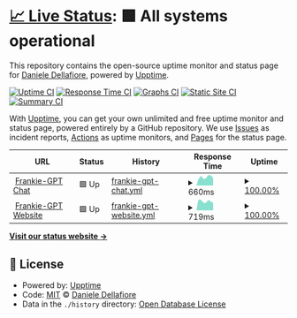 # [📈 Live Status](https://ildella.github.io/frankie-gpt): <!--live status--> **🟩 All systems operational**

This repository contains the open-source uptime monitor and status page for [Daniele Dellafiore](https://ildella.net), powered by [Upptime](https://github.com/upptime/upptime).

[![Uptime CI](https://github.com/ildella/frankie-gpt/workflows/Uptime%20CI/badge.svg)](https://github.com/ildella/frankie-gpt/actions?query=workflow%3A%22Uptime+CI%22)
[![Response Time CI](https://github.com/ildella/frankie-gpt/workflows/Response%20Time%20CI/badge.svg)](https://github.com/ildella/frankie-gpt/actions?query=workflow%3A%22Response+Time+CI%22)
[![Graphs CI](https://github.com/ildella/frankie-gpt/workflows/Graphs%20CI/badge.svg)](https://github.com/ildella/frankie-gpt/actions?query=workflow%3A%22Graphs+CI%22)
[![Static Site CI](https://github.com/ildella/frankie-gpt/workflows/Static%20Site%20CI/badge.svg)](https://github.com/ildella/frankie-gpt/actions?query=workflow%3A%22Static+Site+CI%22)
[![Summary CI](https://github.com/ildella/frankie-gpt/workflows/Summary%20CI/badge.svg)](https://github.com/ildella/frankie-gpt/actions?query=workflow%3A%22Summary+CI%22)

With [Upptime](https://upptime.js.org), you can get your own unlimited and free uptime monitor and status page, powered entirely by a GitHub repository. We use [Issues](https://github.com/ildella/frankie-gpt/issues) as incident reports, [Actions](https://github.com/ildella/frankie-gpt/actions) as uptime monitors, and [Pages](https://ildella.github.io/frankie-gpt) for the status page.

<!--start: status pages-->
<!-- This summary is generated by Upptime (https://github.com/upptime/upptime) -->
<!-- Do not edit this manually, your changes will be overwritten -->
<!-- prettier-ignore -->
| URL | Status | History | Response Time | Uptime |
| --- | ------ | ------- | ------------- | ------ |
| <img alt="" src="https://icons.duckduckgo.com/ip3/chat.frankie-gpt.com.ico" height="13"> [Frankie-GPT Chat](https://chat.frankie-gpt.com) | 🟩 Up | [frankie-gpt-chat.yml](https://github.com/ildella/frankie-gpt/commits/HEAD/history/frankie-gpt-chat.yml) | <details><summary><img alt="Response time graph" src="./graphs/frankie-gpt-chat/response-time-week.png" height="20"> 660ms</summary><br><a href="https://ildella.github.io/frankie-gpt/history/frankie-gpt-chat"><img alt="Response time 888" src="https://img.shields.io/endpoint?url=https%3A%2F%2Fraw.githubusercontent.com%2Fildella%2Ffrankie-gpt%2FHEAD%2Fapi%2Ffrankie-gpt-chat%2Fresponse-time.json"></a><br><a href="https://ildella.github.io/frankie-gpt/history/frankie-gpt-chat"><img alt="24-hour response time 580" src="https://img.shields.io/endpoint?url=https%3A%2F%2Fraw.githubusercontent.com%2Fildella%2Ffrankie-gpt%2FHEAD%2Fapi%2Ffrankie-gpt-chat%2Fresponse-time-day.json"></a><br><a href="https://ildella.github.io/frankie-gpt/history/frankie-gpt-chat"><img alt="7-day response time 660" src="https://img.shields.io/endpoint?url=https%3A%2F%2Fraw.githubusercontent.com%2Fildella%2Ffrankie-gpt%2FHEAD%2Fapi%2Ffrankie-gpt-chat%2Fresponse-time-week.json"></a><br><a href="https://ildella.github.io/frankie-gpt/history/frankie-gpt-chat"><img alt="30-day response time 854" src="https://img.shields.io/endpoint?url=https%3A%2F%2Fraw.githubusercontent.com%2Fildella%2Ffrankie-gpt%2FHEAD%2Fapi%2Ffrankie-gpt-chat%2Fresponse-time-month.json"></a><br><a href="https://ildella.github.io/frankie-gpt/history/frankie-gpt-chat"><img alt="1-year response time 888" src="https://img.shields.io/endpoint?url=https%3A%2F%2Fraw.githubusercontent.com%2Fildella%2Ffrankie-gpt%2FHEAD%2Fapi%2Ffrankie-gpt-chat%2Fresponse-time-year.json"></a></details> | <details><summary><a href="https://ildella.github.io/frankie-gpt/history/frankie-gpt-chat">100.00%</a></summary><a href="https://ildella.github.io/frankie-gpt/history/frankie-gpt-chat"><img alt="All-time uptime 99.84%" src="https://img.shields.io/endpoint?url=https%3A%2F%2Fraw.githubusercontent.com%2Fildella%2Ffrankie-gpt%2FHEAD%2Fapi%2Ffrankie-gpt-chat%2Fuptime.json"></a><br><a href="https://ildella.github.io/frankie-gpt/history/frankie-gpt-chat"><img alt="24-hour uptime 100.00%" src="https://img.shields.io/endpoint?url=https%3A%2F%2Fraw.githubusercontent.com%2Fildella%2Ffrankie-gpt%2FHEAD%2Fapi%2Ffrankie-gpt-chat%2Fuptime-day.json"></a><br><a href="https://ildella.github.io/frankie-gpt/history/frankie-gpt-chat"><img alt="7-day uptime 100.00%" src="https://img.shields.io/endpoint?url=https%3A%2F%2Fraw.githubusercontent.com%2Fildella%2Ffrankie-gpt%2FHEAD%2Fapi%2Ffrankie-gpt-chat%2Fuptime-week.json"></a><br><a href="https://ildella.github.io/frankie-gpt/history/frankie-gpt-chat"><img alt="30-day uptime 100.00%" src="https://img.shields.io/endpoint?url=https%3A%2F%2Fraw.githubusercontent.com%2Fildella%2Ffrankie-gpt%2FHEAD%2Fapi%2Ffrankie-gpt-chat%2Fuptime-month.json"></a><br><a href="https://ildella.github.io/frankie-gpt/history/frankie-gpt-chat"><img alt="1-year uptime 99.84%" src="https://img.shields.io/endpoint?url=https%3A%2F%2Fraw.githubusercontent.com%2Fildella%2Ffrankie-gpt%2FHEAD%2Fapi%2Ffrankie-gpt-chat%2Fuptime-year.json"></a></details>
| <img alt="" src="https://icons.duckduckgo.com/ip3/frankie-gpt.com.ico" height="13"> [Frankie-GPT Website](https://frankie-gpt.com) | 🟩 Up | [frankie-gpt-website.yml](https://github.com/ildella/frankie-gpt/commits/HEAD/history/frankie-gpt-website.yml) | <details><summary><img alt="Response time graph" src="./graphs/frankie-gpt-website/response-time-week.png" height="20"> 719ms</summary><br><a href="https://ildella.github.io/frankie-gpt/history/frankie-gpt-website"><img alt="Response time 872" src="https://img.shields.io/endpoint?url=https%3A%2F%2Fraw.githubusercontent.com%2Fildella%2Ffrankie-gpt%2FHEAD%2Fapi%2Ffrankie-gpt-website%2Fresponse-time.json"></a><br><a href="https://ildella.github.io/frankie-gpt/history/frankie-gpt-website"><img alt="24-hour response time 613" src="https://img.shields.io/endpoint?url=https%3A%2F%2Fraw.githubusercontent.com%2Fildella%2Ffrankie-gpt%2FHEAD%2Fapi%2Ffrankie-gpt-website%2Fresponse-time-day.json"></a><br><a href="https://ildella.github.io/frankie-gpt/history/frankie-gpt-website"><img alt="7-day response time 719" src="https://img.shields.io/endpoint?url=https%3A%2F%2Fraw.githubusercontent.com%2Fildella%2Ffrankie-gpt%2FHEAD%2Fapi%2Ffrankie-gpt-website%2Fresponse-time-week.json"></a><br><a href="https://ildella.github.io/frankie-gpt/history/frankie-gpt-website"><img alt="30-day response time 832" src="https://img.shields.io/endpoint?url=https%3A%2F%2Fraw.githubusercontent.com%2Fildella%2Ffrankie-gpt%2FHEAD%2Fapi%2Ffrankie-gpt-website%2Fresponse-time-month.json"></a><br><a href="https://ildella.github.io/frankie-gpt/history/frankie-gpt-website"><img alt="1-year response time 872" src="https://img.shields.io/endpoint?url=https%3A%2F%2Fraw.githubusercontent.com%2Fildella%2Ffrankie-gpt%2FHEAD%2Fapi%2Ffrankie-gpt-website%2Fresponse-time-year.json"></a></details> | <details><summary><a href="https://ildella.github.io/frankie-gpt/history/frankie-gpt-website">100.00%</a></summary><a href="https://ildella.github.io/frankie-gpt/history/frankie-gpt-website"><img alt="All-time uptime 97.83%" src="https://img.shields.io/endpoint?url=https%3A%2F%2Fraw.githubusercontent.com%2Fildella%2Ffrankie-gpt%2FHEAD%2Fapi%2Ffrankie-gpt-website%2Fuptime.json"></a><br><a href="https://ildella.github.io/frankie-gpt/history/frankie-gpt-website"><img alt="24-hour uptime 100.00%" src="https://img.shields.io/endpoint?url=https%3A%2F%2Fraw.githubusercontent.com%2Fildella%2Ffrankie-gpt%2FHEAD%2Fapi%2Ffrankie-gpt-website%2Fuptime-day.json"></a><br><a href="https://ildella.github.io/frankie-gpt/history/frankie-gpt-website"><img alt="7-day uptime 100.00%" src="https://img.shields.io/endpoint?url=https%3A%2F%2Fraw.githubusercontent.com%2Fildella%2Ffrankie-gpt%2FHEAD%2Fapi%2Ffrankie-gpt-website%2Fuptime-week.json"></a><br><a href="https://ildella.github.io/frankie-gpt/history/frankie-gpt-website"><img alt="30-day uptime 99.96%" src="https://img.shields.io/endpoint?url=https%3A%2F%2Fraw.githubusercontent.com%2Fildella%2Ffrankie-gpt%2FHEAD%2Fapi%2Ffrankie-gpt-website%2Fuptime-month.json"></a><br><a href="https://ildella.github.io/frankie-gpt/history/frankie-gpt-website"><img alt="1-year uptime 97.83%" src="https://img.shields.io/endpoint?url=https%3A%2F%2Fraw.githubusercontent.com%2Fildella%2Ffrankie-gpt%2FHEAD%2Fapi%2Ffrankie-gpt-website%2Fuptime-year.json"></a></details>

<!--end: status pages-->

[**Visit our status website →**](https://ildella.github.io/frankie-gpt)

## 📄 License

- Powered by: [Upptime](https://github.com/upptime/upptime)
- Code: [MIT](./LICENSE) © [Daniele Dellafiore](https://ildella.net)
- Data in the `./history` directory: [Open Database License](https://opendatacommons.org/licenses/odbl/1-0/)

